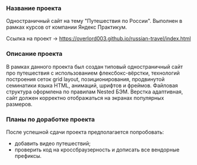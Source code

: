 ### Название проекта

Одностраничный сайт на тему "Путешествия по России". Выполнен в рамках курсов от компании Яндекс Практикум.

 Ссылка на проект  -> https://overlord003.github.io/russian-travel/index.html

### Описание проекта

В рамках данного проекта был создан типовый одностраничный сайт про путешествия с использованием флексбокс-вёрстки, технологий построения сеток grid layout, позиционирования, продвинутой семинатики языка HTML, анимаций, шрифтов и фреймов. Файловая структура оформлена по правилам  Nested БЭМ. Верстка адаптивная, сайт должен корректно отображаться на экранах популярных размеров. 

### Планы по доработке проекта

После успешной сдачи проекта предполагается попробовать:

- добавить видео путешествий;
-  проверить код на кроссбраузерность и дописать все вендорные префиксы.
